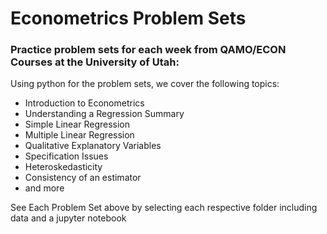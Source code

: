 # Econometrics Problem Sets
### Practice problem sets for each week from QAMO/ECON Courses at the University of Utah:

Using python for the problem sets, we cover the following topics: 
 - Introduction to Econometrics
 - Understanding a Regression Summary
 - Simple Linear Regression
 - Multiple Linear Regression
 - Qualitative Explanatory Variables
 - Specification Issues
 - Heteroskedasticity
 - Consistency of an estimator
 - and more

See Each Problem Set above by selecting each respective folder including data and a jupyter notebook
